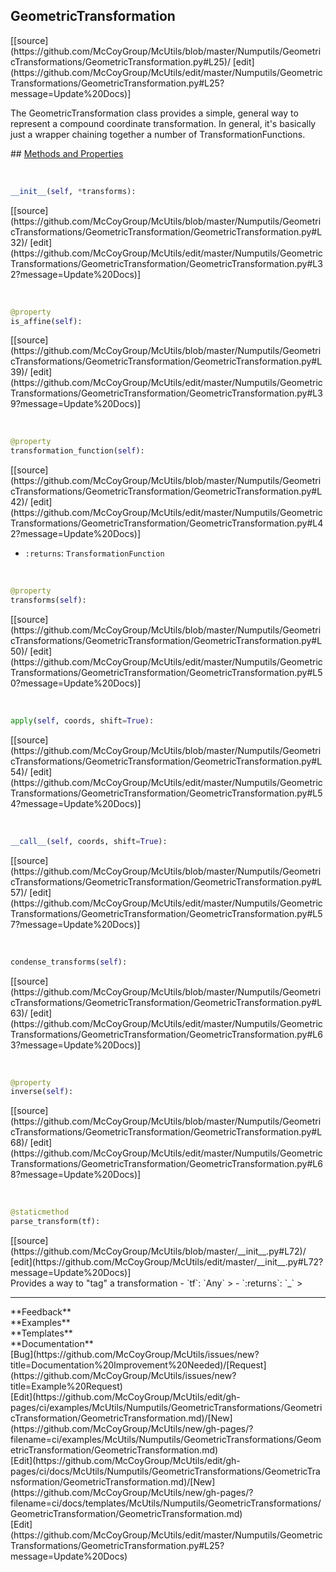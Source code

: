## <a id="McUtils.Numputils.GeometricTransformations.GeometricTransformation.GeometricTransformation">GeometricTransformation</a> 

<div class="docs-source-link" markdown="1">
[[source](https://github.com/McCoyGroup/McUtils/blob/master/Numputils/GeometricTransformations/GeometricTransformation.py#L25)/
[edit](https://github.com/McCoyGroup/McUtils/edit/master/Numputils/GeometricTransformations/GeometricTransformation.py#L25?message=Update%20Docs)]
</div>

The GeometricTransformation class provides a simple, general way to represent a
compound coordinate transformation.
In general, it's basically just a wrapper chaining together a number of TransformationFunctions.







<div class="collapsible-section">
 <div class="collapsible-section collapsible-section-header" markdown="1">
## <a class="collapse-link" data-toggle="collapse" href="#methods" markdown="1"> Methods and Properties</a> <a class="float-right" data-toggle="collapse" href="#methods"><i class="fa fa-chevron-down"></i></a>
 </div>
 <div class="collapsible-section collapsible-section-body collapse show" id="methods" markdown="1">
 
<a id="McUtils.Numputils.GeometricTransformations.GeometricTransformation.GeometricTransformation.__init__" class="docs-object-method">&nbsp;</a> 
```python
__init__(self, *transforms): 
```
<div class="docs-source-link" markdown="1">
[[source](https://github.com/McCoyGroup/McUtils/blob/master/Numputils/GeometricTransformations/GeometricTransformation/GeometricTransformation.py#L32)/
[edit](https://github.com/McCoyGroup/McUtils/edit/master/Numputils/GeometricTransformations/GeometricTransformation/GeometricTransformation.py#L32?message=Update%20Docs)]
</div>


<a id="McUtils.Numputils.GeometricTransformations.GeometricTransformation.GeometricTransformation.is_affine" class="docs-object-method">&nbsp;</a> 
```python
@property
is_affine(self): 
```
<div class="docs-source-link" markdown="1">
[[source](https://github.com/McCoyGroup/McUtils/blob/master/Numputils/GeometricTransformations/GeometricTransformation/GeometricTransformation.py#L39)/
[edit](https://github.com/McCoyGroup/McUtils/edit/master/Numputils/GeometricTransformations/GeometricTransformation/GeometricTransformation.py#L39?message=Update%20Docs)]
</div>


<a id="McUtils.Numputils.GeometricTransformations.GeometricTransformation.GeometricTransformation.transformation_function" class="docs-object-method">&nbsp;</a> 
```python
@property
transformation_function(self): 
```
<div class="docs-source-link" markdown="1">
[[source](https://github.com/McCoyGroup/McUtils/blob/master/Numputils/GeometricTransformations/GeometricTransformation/GeometricTransformation.py#L42)/
[edit](https://github.com/McCoyGroup/McUtils/edit/master/Numputils/GeometricTransformations/GeometricTransformation/GeometricTransformation.py#L42?message=Update%20Docs)]
</div>

  - `:returns`: `TransformationFunction`
    >


<a id="McUtils.Numputils.GeometricTransformations.GeometricTransformation.GeometricTransformation.transforms" class="docs-object-method">&nbsp;</a> 
```python
@property
transforms(self): 
```
<div class="docs-source-link" markdown="1">
[[source](https://github.com/McCoyGroup/McUtils/blob/master/Numputils/GeometricTransformations/GeometricTransformation/GeometricTransformation.py#L50)/
[edit](https://github.com/McCoyGroup/McUtils/edit/master/Numputils/GeometricTransformations/GeometricTransformation/GeometricTransformation.py#L50?message=Update%20Docs)]
</div>


<a id="McUtils.Numputils.GeometricTransformations.GeometricTransformation.GeometricTransformation.apply" class="docs-object-method">&nbsp;</a> 
```python
apply(self, coords, shift=True): 
```
<div class="docs-source-link" markdown="1">
[[source](https://github.com/McCoyGroup/McUtils/blob/master/Numputils/GeometricTransformations/GeometricTransformation/GeometricTransformation.py#L54)/
[edit](https://github.com/McCoyGroup/McUtils/edit/master/Numputils/GeometricTransformations/GeometricTransformation/GeometricTransformation.py#L54?message=Update%20Docs)]
</div>


<a id="McUtils.Numputils.GeometricTransformations.GeometricTransformation.GeometricTransformation.__call__" class="docs-object-method">&nbsp;</a> 
```python
__call__(self, coords, shift=True): 
```
<div class="docs-source-link" markdown="1">
[[source](https://github.com/McCoyGroup/McUtils/blob/master/Numputils/GeometricTransformations/GeometricTransformation/GeometricTransformation.py#L57)/
[edit](https://github.com/McCoyGroup/McUtils/edit/master/Numputils/GeometricTransformations/GeometricTransformation/GeometricTransformation.py#L57?message=Update%20Docs)]
</div>


<a id="McUtils.Numputils.GeometricTransformations.GeometricTransformation.GeometricTransformation.condense_transforms" class="docs-object-method">&nbsp;</a> 
```python
condense_transforms(self): 
```
<div class="docs-source-link" markdown="1">
[[source](https://github.com/McCoyGroup/McUtils/blob/master/Numputils/GeometricTransformations/GeometricTransformation/GeometricTransformation.py#L63)/
[edit](https://github.com/McCoyGroup/McUtils/edit/master/Numputils/GeometricTransformations/GeometricTransformation/GeometricTransformation.py#L63?message=Update%20Docs)]
</div>


<a id="McUtils.Numputils.GeometricTransformations.GeometricTransformation.GeometricTransformation.inverse" class="docs-object-method">&nbsp;</a> 
```python
@property
inverse(self): 
```
<div class="docs-source-link" markdown="1">
[[source](https://github.com/McCoyGroup/McUtils/blob/master/Numputils/GeometricTransformations/GeometricTransformation/GeometricTransformation.py#L68)/
[edit](https://github.com/McCoyGroup/McUtils/edit/master/Numputils/GeometricTransformations/GeometricTransformation/GeometricTransformation.py#L68?message=Update%20Docs)]
</div>


<a id="McUtils.Numputils.GeometricTransformations.GeometricTransformation.GeometricTransformation.parse_transform" class="docs-object-method">&nbsp;</a> 
```python
@staticmethod
parse_transform(tf): 
```
<div class="docs-source-link" markdown="1">
[[source](https://github.com/McCoyGroup/McUtils/blob/master/__init__.py#L72)/
[edit](https://github.com/McCoyGroup/McUtils/edit/master/__init__.py#L72?message=Update%20Docs)]
</div>
Provides a way to "tag" a transformation
  - `tf`: `Any`
    > 
  - `:returns`: `_`
    >
 </div>
</div>












---


<div markdown="1" class="text-secondary">
<div class="container">
  <div class="row">
   <div class="col" markdown="1">
**Feedback**   
</div>
   <div class="col" markdown="1">
**Examples**   
</div>
   <div class="col" markdown="1">
**Templates**   
</div>
   <div class="col" markdown="1">
**Documentation**   
</div>
   <div class="col" markdown="1">
   
</div>
   <div class="col" markdown="1">
   
</div>
   <div class="col" markdown="1">
   
</div>
</div>
  <div class="row">
   <div class="col" markdown="1">
[Bug](https://github.com/McCoyGroup/McUtils/issues/new?title=Documentation%20Improvement%20Needed)/[Request](https://github.com/McCoyGroup/McUtils/issues/new?title=Example%20Request)   
</div>
   <div class="col" markdown="1">
[Edit](https://github.com/McCoyGroup/McUtils/edit/gh-pages/ci/examples/McUtils/Numputils/GeometricTransformations/GeometricTransformation/GeometricTransformation.md)/[New](https://github.com/McCoyGroup/McUtils/new/gh-pages/?filename=ci/examples/McUtils/Numputils/GeometricTransformations/GeometricTransformation/GeometricTransformation.md)   
</div>
   <div class="col" markdown="1">
[Edit](https://github.com/McCoyGroup/McUtils/edit/gh-pages/ci/docs/McUtils/Numputils/GeometricTransformations/GeometricTransformation/GeometricTransformation.md)/[New](https://github.com/McCoyGroup/McUtils/new/gh-pages/?filename=ci/docs/templates/McUtils/Numputils/GeometricTransformations/GeometricTransformation/GeometricTransformation.md)   
</div>
   <div class="col" markdown="1">
[Edit](https://github.com/McCoyGroup/McUtils/edit/master/Numputils/GeometricTransformations/GeometricTransformation.py#L25?message=Update%20Docs)   
</div>
   <div class="col" markdown="1">
   
</div>
   <div class="col" markdown="1">
   
</div>
   <div class="col" markdown="1">
   
</div>
</div>
</div>
</div>